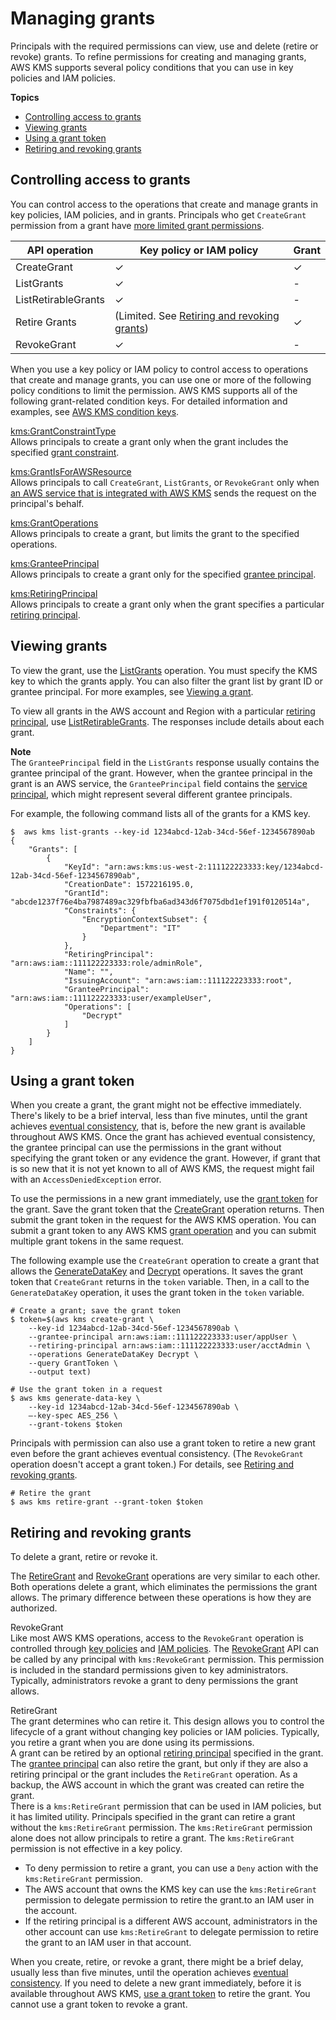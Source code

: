 # Managing grants<a name="grant-manage"></a>

Principals with the required permissions can view, use and delete \(retire or revoke\) grants\. To refine permissions for creating and managing grants, AWS KMS supports several policy conditions that you can use in key policies and IAM policies\.

**Topics**
+ [Controlling access to grants](#grant-authorization)
+ [Viewing grants](#grant-view)
+ [Using a grant token](#using-grant-token)
+ [Retiring and revoking grants](#grant-delete)

## Controlling access to grants<a name="grant-authorization"></a>

You can control access to the operations that create and manage grants in key policies, IAM policies, and in grants\. Principals who get `CreateGrant` permission from a grant have [more limited grant permissions](create-grant-overview.md#grant-creategrant)\. 


| API operation | Key policy or IAM policy | Grant | 
| --- | --- | --- | 
| CreateGrant | ✓ | ✓ | 
| ListGrants | ✓ | \- | 
| ListRetirableGrants | ✓ | \- | 
| Retire Grants | \(Limited\. See [Retiring and revoking grants](#grant-delete)\) | ✓ | 
| RevokeGrant | ✓ | \- | 

When you use a key policy or IAM policy to control access to operations that create and manage grants, you can use one or more of the following policy conditions to limit the permission\. AWS KMS supports all of the following grant\-related condition keys\. For detailed information and examples, see [AWS KMS condition keys](policy-conditions.md#conditions-kms)\.

[kms:GrantConstraintType](policy-conditions.md#conditions-kms-grant-constraint-type)  
Allows principals to create a grant only when the grant includes the specified [grant constraint](create-grant-overview.md#grant-constraints)\.

[kms:GrantIsForAWSResource](policy-conditions.md#conditions-kms-grant-is-for-aws-resource)  
Allows principals to call `CreateGrant`, `ListGrants`, or `RevokeGrant` only when [an AWS service that is integrated with AWS KMS](https://aws.amazon.com/kms/features/#AWS_Service_Integration) sends the request on the principal's behalf\.

[kms:GrantOperations](policy-conditions.md#conditions-kms-grant-operations)  
Allows principals to create a grant, but limits the grant to the specified operations\.

[kms:GranteePrincipal](policy-conditions.md#conditions-kms-grantee-principal)  
Allows principals to create a grant only for the specified [grantee principal](grants.md#terms-grantee-principal)\.

[kms:RetiringPrincipal](policy-conditions.md#conditions-kms-retiring-principal)  
Allows principals to create a grant only when the grant specifies a particular [retiring principal](grants.md#terms-retiring-principal)\.

## Viewing grants<a name="grant-view"></a>

To view the grant, use the [ListGrants](https://docs.aws.amazon.com/kms/latest/APIReference/API_ListGrants.html) operation\. You must specify the KMS key to which the grants apply\. You can also filter the grant list by grant ID or grantee principal\. For more examples, see [Viewing a grant](programming-grants.md#list-grants)\.

To view all grants in the AWS account and Region with a particular [retiring principal](grants.md#terms-retiring-principal), use [ListRetirableGrants](https://docs.aws.amazon.com/kms/latest/APIReference/API_ListRetirableGrants.html)\. The responses include details about each grant\.

**Note**  
The `GranteePrincipal` field in the `ListGrants` response usually contains the grantee principal of the grant\. However, when the grantee principal in the grant is an AWS service, the `GranteePrincipal` field contains the [service principal](https://docs.aws.amazon.com/IAM/latest/UserGuide/reference_policies_elements_principal.html#principal-services), which might represent several different grantee principals\.

For example, the following command lists all of the grants for a KMS key\.

```
$  aws kms list-grants --key-id 1234abcd-12ab-34cd-56ef-1234567890ab
{
    "Grants": [
        {
            "KeyId": "arn:aws:kms:us-west-2:111122223333:key/1234abcd-12ab-34cd-56ef-1234567890ab",
            "CreationDate": 1572216195.0,
            "GrantId": "abcde1237f76e4ba7987489ac329fbfba6ad343d6f7075dbd1ef191f0120514a",
            "Constraints": {
                "EncryptionContextSubset": {
                    "Department": "IT"
                }
            },
            "RetiringPrincipal": "arn:aws:iam::111122223333:role/adminRole",
            "Name": "",
            "IssuingAccount": "arn:aws:iam::111122223333:root",
            "GranteePrincipal": "arn:aws:iam::111122223333:user/exampleUser",
            "Operations": [
                "Decrypt"
            ]
        }
    ]
}
```

## Using a grant token<a name="using-grant-token"></a>

When you create a grant, the grant might not be effective immediately\. There's likely to be a brief interval, less than five minutes, until the grant achieves [eventual consistency](grants.md#terms-eventual-consistency), that is, before the new grant is available throughout AWS KMS\. Once the grant has achieved eventual consistency, the grantee principal can use the permissions in the grant without specifying the grant token or any evidence the grant\. However, if grant that is so new that it is not yet known to all of AWS KMS, the request might fail with an `AccessDeniedException` error\.

To use the permissions in a new grant immediately, use the [grant token](grants.md#grant_token) for the grant\. Save the grant token that the [CreateGrant](https://docs.aws.amazon.com/kms/latest/APIReference/API_CreateGrant.html) operation returns\. Then submit the grant token in the request for the AWS KMS operation\. You can submit a grant token to any AWS KMS [grant operation](grants.md#terms-grant-operations) and you can submit multiple grant tokens in the same request\.



The following example use the `CreateGrant` operation to create a grant that allows the [GenerateDataKey](https://docs.aws.amazon.com/kms/latest/APIReference/API_GenerateDataKey.html) and [Decrypt](https://docs.aws.amazon.com/kms/latest/APIReference/API_Decrypt.html) operations\. It saves the grant token that `CreateGrant` returns in the `token` variable\. Then, in a call to the `GenerateDataKey` operation, it uses the grant token in the `token` variable\.

```
# Create a grant; save the grant token 
$ token=$(aws kms create-grant \
    --key-id 1234abcd-12ab-34cd-56ef-1234567890ab \
    --grantee-principal arn:aws:iam::111122223333:user/appUser \
    --retiring-principal arn:aws:iam::111122223333:user/acctAdmin \
    --operations GenerateDataKey Decrypt \
    --query GrantToken \
    --output text)

# Use the grant token in a request
$ aws kms generate-data-key \
    --key-id 1234abcd-12ab-34cd-56ef-1234567890ab \
    –-key-spec AES_256 \
    --grant-tokens $token
```

Principals with permission can also use a grant token to retire a new grant even before the grant achieves eventual consistency\. \(The `RevokeGrant` operation doesn't accept a grant token\.\) For details, see [Retiring and revoking grants](#grant-delete)\.

```
# Retire the grant
$ aws kms retire-grant --grant-token $token
```

## Retiring and revoking grants<a name="grant-delete"></a>

To delete a grant, retire or revoke it\.

The [RetireGrant](https://docs.aws.amazon.com/kms/latest/APIReference/API_RetireGrant.html) and [RevokeGrant](https://docs.aws.amazon.com/kms/latest/APIReference/API_RevokeGrant.html) operations are very similar to each other\. Both operations delete a grant, which eliminates the permissions the grant allows\. The primary difference between these operations is how they are authorized\.

RevokeGrant  
Like most AWS KMS operations, access to the `RevokeGrant` operation is controlled through [key policies](key-policies.md) and [IAM policies](iam-policies.md)\. The [RevokeGrant](https://docs.aws.amazon.com/kms/latest/APIReference/API_RevokeGrant.html) API can be called by any principal with `kms:RevokeGrant` permission\. This permission is included in the standard permissions given to key administrators\. Typically, administrators revoke a grant to deny permissions the grant allows\.

RetireGrant  
The grant determines who can retire it\. This design allows you to control the lifecycle of a grant without changing key policies or IAM policies\. Typically, you retire a grant when you are done using its permissions\.  
A grant can be retired by an optional [retiring principal](grants.md#terms-retiring-principal) specified in the grant\. The [grantee principal](grants.md#terms-grantee-principal) can also retire the grant, but only if they are also a retiring principal or the grant includes the `RetireGrant` operation\. As a backup, the AWS account in which the grant was created can retire the grant\.  
There is a `kms:RetireGrant` permission that can be used in IAM policies, but it has limited utility\. Principals specified in the grant can retire a grant without the `kms:RetireGrant` permission\. The `kms:RetireGrant` permission alone does not allow principals to retire a grant\. The `kms:RetireGrant` permission is not effective in a key policy\.  
+ To deny permission to retire a grant, you can use a `Deny` action with the `kms:RetireGrant` permission\.
+ The AWS account that owns the KMS key can use the `kms:RetireGrant` permission to delegate permission to retire the grant\.to an IAM user in the account\. 
+ If the retiring principal is a different AWS account, administrators in the other account can use `kms:RetireGrant` to delegate permission to retire the grant to an IAM user in that account\.

When you create, retire, or revoke a grant, there might be a brief delay, usually less than five minutes, until the operation achieves [eventual consistency](grants.md#terms-eventual-consistency)\. If you need to delete a new grant immediately, before it is available throughout AWS KMS, [use a grant token](#using-grant-token) to retire the grant\. You cannot use a grant token to revoke a grant\.